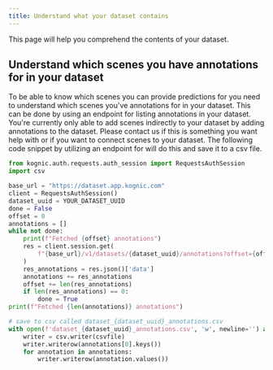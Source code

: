 ```yaml
---
title: Understand what your dataset contains
---
```

This page will help you comprehend the contents of your dataset.

## Understand which scenes you have annotations for in your dataset

To be able to know which scenes you can provide predictions for you need to understand which scenes you've
annotations for in your dataset. This can be done by using an endpoint for listing annotations in your dataset. You're
currently only able to add scenes indirectly to your dataset by adding annotations to the dataset. Please contact us if
this is something you want help with or if you want to connect scenes to your dataset. The following code snippet by
utilizing an endpoint for will do this and save it to a csv file.

```python
from kognic.auth.requests.auth_session import RequestsAuthSession
import csv

base_url = "https://dataset.app.kognic.com"
client = RequestsAuthSession()
dataset_uuid = YOUR_DATASET_UUID
done = False
offset = 0
annotations = []
while not done:
    print(f"Fetched {offset} annotations")
    res = client.session.get(
        f"{base_url}/v1/datasets/{dataset_uuid}/annotations?offset={offset}"
    )
    res_annotations = res.json()['data']
    annotations += res_annotations
    offset += len(res_annotations)
    if len(res_annotations) == 0:
        done = True
print(f"Fetched {len(annotations)} annotations")

# save to csv called dataset_{dataset_uuid}_annotations.csv
with open(f'dataset_{dataset_uuid}_annotations.csv', 'w', newline='') as csvfile:
    writer = csv.writer(csvfile)
    writer.writerow(annotations[0].keys())
    for annotation in annotations:
        writer.writerow(annotation.values())
```